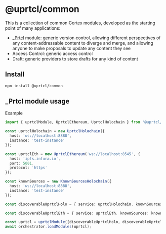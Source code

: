 # @uprtcl/common

This is a collection of common Cortex modules, developed as the starting point of many applications:

- [\_Prtcl](https://github.com/uprtcl/spec) module: generic version control, allowing different perspectives of any content-addressable content to diverge and merge, and allowing anyone to make proposals to update any content they see
- Access Control: generic access control
- Draft: generic providers to store drafts for any kind of content

## Install

```bash
npm install @uprtcl/common
```

## \_Prtcl module usage

Example

```ts
import { uprtclModule, UprtclEthereum, UprtclHolochain } from '@uprtcl/common';

const uprtclHolochain = new UprtclHolochain({
  host: 'ws://localhost:8888',
  instance: 'test-instance'
});

const uprtclEth = new UprtclEthereum('ws://localhost:8545', {
  host: 'ipfs.infura.io',
  port: 5001,
  protocol: 'https'
});

const knownSources = new KnownSourcesHolochain({
  host: 'ws://localhost:8888',
  instance: 'test-instance'
});

const discoverableUprtclHolo = { service: uprtclHolochain, knownSources: knownSources };

const discoverableUprtclEth = { service: uprtclEth, knownSources: knownSources };

const uprtcl = uprtclModule([discoverableUprtclHolo, discoverableUprtclEth]);
await orchestrator.loadModules(uprtcl);
```
